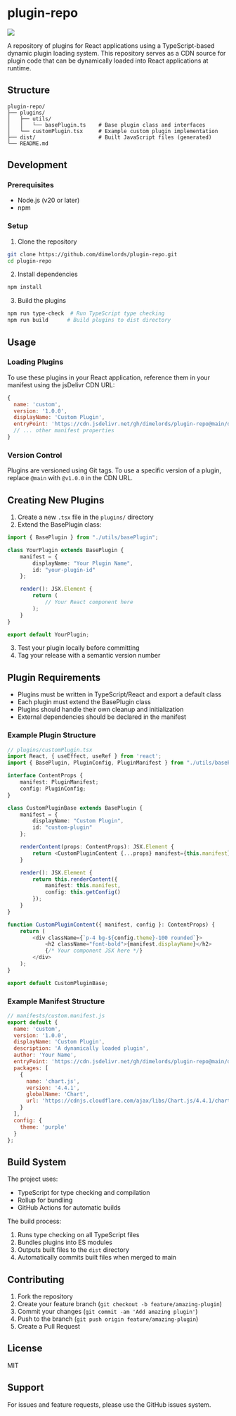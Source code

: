 # plugin-repo
[![](https://data.jsdelivr.com/v1/package/gh/dimelords/plugin-repo/badge)](https://www.jsdelivr.com/package/gh/dimelords/plugin-repo)

A repository of plugins for React applications using a TypeScript-based dynamic plugin loading system. This repository serves as a CDN source for plugin code that can be dynamically loaded into React applications at runtime.

## Structure

```
plugin-repo/
├── plugins/
│   ├── utils/
│   │   └── basePlugin.ts    # Base plugin class and interfaces
│   └── customPlugin.tsx     # Example custom plugin implementation
├── dist/                    # Built JavaScript files (generated)
└── README.md
```

## Development

### Prerequisites

- Node.js (v20 or later)
- npm

### Setup

1. Clone the repository
```bash
git clone https://github.com/dimelords/plugin-repo.git
cd plugin-repo
```

2. Install dependencies
```bash
npm install
```

3. Build the plugins
```bash
npm run type-check  # Run TypeScript type checking
npm run build      # Build plugins to dist directory
```

## Usage

### Loading Plugins

To use these plugins in your React application, reference them in your manifest using the jsDelivr CDN URL:

```javascript
{
  name: 'custom',
  version: '1.0.0',
  displayName: 'Custom Plugin',
  entryPoint: 'https://cdn.jsdelivr.net/gh/dimelords/plugin-repo@main/dist/plugins/customPlugin.js',
  // ... other manifest properties
}
```

### Version Control

Plugins are versioned using Git tags. To use a specific version of a plugin, replace `@main` with `@v1.0.0` in the CDN URL.

## Creating New Plugins

1. Create a new `.tsx` file in the `plugins/` directory
2. Extend the BasePlugin class:

```typescript
import { BasePlugin } from "./utils/basePlugin";

class YourPlugin extends BasePlugin {
    manifest = {
        displayName: "Your Plugin Name",
        id: "your-plugin-id"
    };

    render(): JSX.Element {
        return (
            // Your React component here
        );
    }
}

export default YourPlugin;
```

3. Test your plugin locally before committing
4. Tag your release with a semantic version number

## Plugin Requirements

- Plugins must be written in TypeScript/React and export a default class
- Each plugin must extend the BasePlugin class
- Plugins should handle their own cleanup and initialization
- External dependencies should be declared in the manifest

### Example Plugin Structure

```typescript
// plugins/customPlugin.tsx
import React, { useEffect, useRef } from 'react';
import { BasePlugin, PluginConfig, PluginManifest } from "./utils/basePlugin";

interface ContentProps {
    manifest: PluginManifest;
    config: PluginConfig;
}

class CustomPluginBase extends BasePlugin {
    manifest = {
        displayName: "Custom Plugin",
        id: "custom-plugin"
    };

    renderContent(props: ContentProps): JSX.Element {
        return <CustomPluginContent {...props} manifest={this.manifest} config={this.getConfig()} />;
    }

    render(): JSX.Element {
        return this.renderContent({
            manifest: this.manifest,
            config: this.getConfig()
        });
    }
}

function CustomPluginContent({ manifest, config }: ContentProps) {
    return (
        <div className={`p-4 bg-${config.theme}-100 rounded`}>
            <h2 className="font-bold">{manifest.displayName}</h2>
            {/* Your component JSX here */}
        </div>
    );
}

export default CustomPluginBase;
```

### Example Manifest Structure

```javascript
// manifests/custom.manifest.js
export default {
  name: 'custom',
  version: '1.0.0',
  displayName: 'Custom Plugin',
  description: 'A dynamically loaded plugin',
  author: 'Your Name',
  entryPoint: 'https://cdn.jsdelivr.net/gh/dimelords/plugin-repo@main/dist/plugins/customPlugin.js',
  packages: [
    {
      name: 'chart.js',
      version: '4.4.1',
      globalName: 'Chart',
      url: 'https://cdnjs.cloudflare.com/ajax/libs/Chart.js/4.4.1/chart.umd.min.js'
    }
  ],
  config: {
    theme: 'purple'
  }
};
```

## Build System

The project uses:
- TypeScript for type checking and compilation
- Rollup for bundling
- GitHub Actions for automatic builds

The build process:
1. Runs type checking on all TypeScript files
2. Bundles plugins into ES modules
3. Outputs built files to the `dist` directory
4. Automatically commits built files when merged to main

## Contributing

1. Fork the repository
2. Create your feature branch (`git checkout -b feature/amazing-plugin`)
3. Commit your changes (`git commit -am 'Add amazing plugin'`)
4. Push to the branch (`git push origin feature/amazing-plugin`)
5. Create a Pull Request

## License

MIT

## Support

For issues and feature requests, please use the GitHub issues system.
